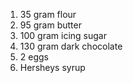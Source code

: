 1. 35 gram flour
2. 95 gram butter
3. 100 gram icing sugar
4. 130 gram dark chocolate
5. 2 eggs
6. Hersheys syrup